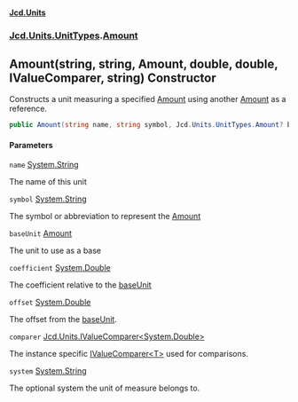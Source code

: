 #### [Jcd.Units](index.md 'index')

### [Jcd.Units.UnitTypes](Jcd.Units.UnitTypes.md 'Jcd.Units.UnitTypes').[Amount](Amount.md 'Jcd.Units.UnitTypes.Amount')

## Amount(string, string, Amount, double, double, IValueComparer<double>, string) Constructor

Constructs a unit measuring a specified [Amount](Amount.md 'Jcd.Units.UnitTypes.Amount') using another [Amount](Amount.md 'Jcd.Units.UnitTypes.Amount') as a reference.

```csharp
public Amount(string name, string symbol, Jcd.Units.UnitTypes.Amount? baseUnit=null, double coefficient=1.0, double offset=0.0, Jcd.Units.IValueComparer<double>? comparer=null, string system="");
```

#### Parameters

<a name='Jcd.Units.UnitTypes.Amount.Amount(string,string,Jcd.Units.UnitTypes.Amount,double,double,Jcd.Units.IValueComparer_double_,string).name'></a>

`name` [System.String](https://docs.microsoft.com/en-us/dotnet/api/System.String 'System.String')

The name of this unit

<a name='Jcd.Units.UnitTypes.Amount.Amount(string,string,Jcd.Units.UnitTypes.Amount,double,double,Jcd.Units.IValueComparer_double_,string).symbol'></a>

`symbol` [System.String](https://docs.microsoft.com/en-us/dotnet/api/System.String 'System.String')

The symbol or abbreviation to represent the [Amount](Amount.md 'Jcd.Units.UnitTypes.Amount')

<a name='Jcd.Units.UnitTypes.Amount.Amount(string,string,Jcd.Units.UnitTypes.Amount,double,double,Jcd.Units.IValueComparer_double_,string).baseUnit'></a>

`baseUnit` [Amount](Amount.md 'Jcd.Units.UnitTypes.Amount')

The unit to use as a base

<a name='Jcd.Units.UnitTypes.Amount.Amount(string,string,Jcd.Units.UnitTypes.Amount,double,double,Jcd.Units.IValueComparer_double_,string).coefficient'></a>

`coefficient` [System.Double](https://docs.microsoft.com/en-us/dotnet/api/System.Double 'System.Double')

The coefficient relative to the [baseUnit](Amount..ctor.gdEkTEGwP/USousscwZRgg.md#Jcd.Units.UnitTypes.Amount.Amount(string,string,Jcd.Units.UnitTypes.Amount,double,double,Jcd.Units.IValueComparer_double_,string).baseUnit 'Jcd.Units.UnitTypes.Amount.Amount(string, string, Jcd.Units.UnitTypes.Amount, double, double, Jcd.Units.IValueComparer<double>, string).baseUnit')

<a name='Jcd.Units.UnitTypes.Amount.Amount(string,string,Jcd.Units.UnitTypes.Amount,double,double,Jcd.Units.IValueComparer_double_,string).offset'></a>

`offset` [System.Double](https://docs.microsoft.com/en-us/dotnet/api/System.Double 'System.Double')

The offset from the [baseUnit](Amount..ctor.gdEkTEGwP/USousscwZRgg.md#Jcd.Units.UnitTypes.Amount.Amount(string,string,Jcd.Units.UnitTypes.Amount,double,double,Jcd.Units.IValueComparer_double_,string).baseUnit 'Jcd.Units.UnitTypes.Amount.Amount(string, string, Jcd.Units.UnitTypes.Amount, double, double, Jcd.Units.IValueComparer<double>, string).baseUnit').

<a name='Jcd.Units.UnitTypes.Amount.Amount(string,string,Jcd.Units.UnitTypes.Amount,double,double,Jcd.Units.IValueComparer_double_,string).comparer'></a>

`comparer` [Jcd.Units.IValueComparer&lt;](IValueComparer_T_.md 'Jcd.Units.IValueComparer<T>')[System.Double](https://docs.microsoft.com/en-us/dotnet/api/System.Double 'System.Double')[&gt;](IValueComparer_T_.md 'Jcd.Units.IValueComparer<T>')

The instance specific [IValueComparer&lt;T&gt;](IValueComparer_T_.md 'Jcd.Units.IValueComparer<T>') used for comparisons.

<a name='Jcd.Units.UnitTypes.Amount.Amount(string,string,Jcd.Units.UnitTypes.Amount,double,double,Jcd.Units.IValueComparer_double_,string).system'></a>

`system` [System.String](https://docs.microsoft.com/en-us/dotnet/api/System.String 'System.String')

The optional system the unit of measure belongs to.